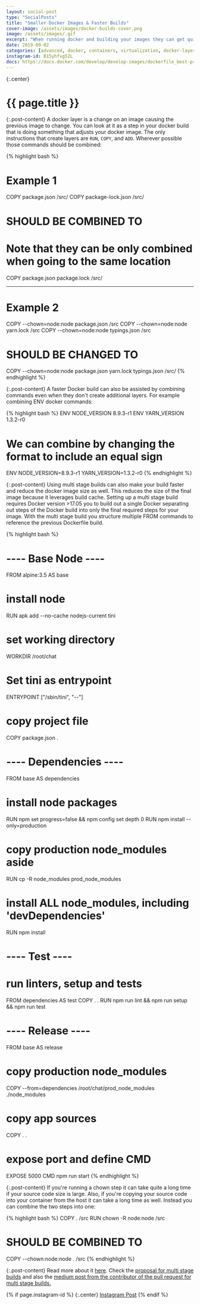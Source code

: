 ```yaml
---
layout: social-post
type: "SocialPosts"
title: "Smaller Docker Images & Faster Builds"
cover-image: /assets/images/docker-builds-cover.png
image: /assets/images/.gif
excerpt: "When running docker and building your images they can get quite large and take a lot of space on your server/registry. "
date: 2019-09-02
categories: [advanced, docker, containers, virtualization, docker-layers]
instagram-id: B15yhfvg52L
docs: https://docs.docker.com/develop/develop-images/dockerfile_best-practices/
---
```

{:.center}
# {{ page.title }}

{:.post-content}
A docker layer is a change on an image causing the previous image to change. You can
look at it as a step in your docker build that is doing something that adjusts
your docker image. The only instructions that create layers are `RUN`, `COPY`, and
`ADD`. Wherever possible those commands should be combined:

{% highlight bash %}
# Example 1
COPY package.json /src/
COPY package-lock.json /src/

# SHOULD BE COMBINED TO
# Note that they can be only combined when going to the same location

COPY package.json package.lock /src/

------------
# Example 2

COPY --chown=node:node package.json /src
COPY --chown=node:node yarn.lock  /src
COPY --chown=node:node typings.json /src

# SHOULD BE CHANGED TO
COPY --chown=node:node package.json yarn.lock typings.json /src/
{% endhighlight %}

{:.post-content}
A faster Docker build can also be assisted by combining commands even when they
don't create additional layers. For example combining ENV docker commands:

{% highlight bash %}
ENV NODE_VERSION 8.9.3-r1
ENV YARN_VERSION 1.3.2-r0

# We can combine by changing the format to include an equal sign
ENV NODE_VERSION=8.9.3-r1 YARN_VERSION=1.3.2-r0
{% endhighlight %}

{:.post-content}
Using multi stage builds can also make your build faster and reduce the docker
image size as well. This reduces the size of the final image because it leverages build
cache. Setting up a multi stage build requires Docker version >17.05
you to build out a single Docker separating out steps of the Docker build
into only the final required steps for your image. With the multi stage build
you structure multiple FROM commands to reference the previous Dockerfile build.

{% highlight bash %}
# ---- Base Node ----
FROM alpine:3.5 AS base
# install node
RUN apk add --no-cache nodejs-current tini
# set working directory
WORKDIR /root/chat
# Set tini as entrypoint
ENTRYPOINT ["/sbin/tini", "--"]
# copy project file
COPY package.json .

#
# ---- Dependencies ----
FROM base AS dependencies
# install node packages
RUN npm set progress=false && npm config set depth 0
RUN npm install --only=production
# copy production node_modules aside
RUN cp -R node_modules prod_node_modules
# install ALL node_modules, including 'devDependencies'
RUN npm install

#
# ---- Test ----
# run linters, setup and tests
FROM dependencies AS test
COPY . .
RUN  npm run lint && npm run setup && npm run test

#
# ---- Release ----
FROM base AS release
# copy production node_modules
COPY --from=dependencies /root/chat/prod_node_modules ./node_modules
# copy app sources
COPY . .
# expose port and define CMD
EXPOSE 5000
CMD npm run start
{% endhighlight %}

{:.post-content}
If you're running a chown step it can take quite a long time if your source code
size is large. Also, if you're copying your source code into your container from
the host it can take a long time as well. Instead you can combine the two steps into one:

{% highlight bash %}
COPY . /src
RUN chown -R node:node /src

# SHOULD BE COMBINED TO

COPY --chown:node:node . /src
{% endhighlight %}

{:.post-content}
Read more about it <a href="{{page.docs}}" target="_blank">here</a>.
Check the <a href="https://github.com/moby/moby/issues/31067#issue-207987708" target="_blank">proposal for multi stage builds</a>
and also the <a href="https://medium.com/@tonistiigi/advanced-multi-stage-build-patterns-6f741b852fae" target="_blank">medium post from the contributor of the pull request for multi stage builds.</a>

{% if page.instagram-id %}
{:.center}
<a class="insta-link" href="https://www.instagram.com/p/{{page.instagram-id}}" target="_blank">Instagram Post</a>
{% endif %}
